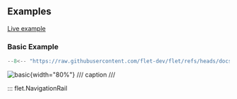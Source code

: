 ## Examples

[Live example](https://flet-controls-gallery.fly.dev/navigation/navigationrail)

### Basic Example

```python
--8<-- "https://raw.githubusercontent.com/flet-dev/flet/refs/heads/docs/sdk/python/examples/controls/navigation-rail/basic.py"
```

![basic](https://raw.githubusercontent.com/flet-dev/flet/docs/sdk/python/examples/python/controls/navigation-rail/media/basic.gif){width="80%"}
/// caption
///

::: flet.NavigationRail
